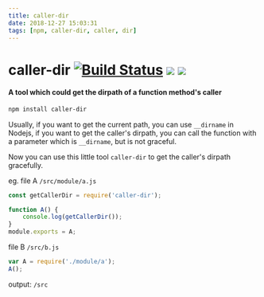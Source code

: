 ```yaml
---
title: caller-dir
date: 2018-12-27 15:03:31
tags: [npm, caller-dir, caller, dir]
---
```

# caller-dir [![Build Status](https://travis-ci.org/bonjs/caller-dir.svg?branch=master)](https://travis-ci.org/bonjs/caller-dir) [![](https://img.shields.io/npm/v/caller-dir.svg)](https://www.npmjs.com/package/caller-dir) [![](https://img.shields.io/npm/l/caller-dir.svg)](https://img.shields.io/npm/l/caller-dir.svg)

#### A tool which could get the dirpath of a function method's caller

~~~bash
npm install caller-dir
~~~

Usually, if you want to get the current path, you can use `__dirname` in Nodejs, if you want to get the caller's dirpath, you can call the function with a parameter which is `__dirname`, but is not graceful.

Now you can use this little tool `caller-dir` to get the caller's dirpath gracefully.


eg.
file A `/src/module/a.js`
~~~javascript
const getCallerDir = require('caller-dir');

function A() {
	console.log(getCallerDir());
}
module.exports = A;
~~~

file B `/src/b.js`
~~~javascript
var A = require('./module/a');
A();
~~~

output: `/src`
